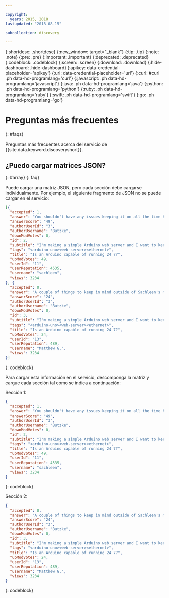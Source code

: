```yaml
---

copyright:
  years: 2015, 2018
lastupdated: "2018-08-15"

subcollection: discovery

---
```


{:shortdesc: .shortdesc}
{:new_window: target="_blank"}
{:tip: .tip}
{:note: .note}
{:pre: .pre}
{:important: .important}
{:deprecated: .deprecated}
{:codeblock: .codeblock}
{:screen: .screen}
{:download: .download}
{:hide-dashboard: .hide-dashboard}
{:apikey: data-credential-placeholder='apikey'} 
{:url: data-credential-placeholder='url'}
{:curl: #curl .ph data-hd-programlang='curl'}
{:javascript: .ph data-hd-programlang='javascript'}
{:java: .ph data-hd-programlang='java'}
{:python: .ph data-hd-programlang='python'}
{:ruby: .ph data-hd-programlang='ruby'}
{:swift: .ph data-hd-programlang='swift'}
{:go: .ph data-hd-programlang='go'}

# Preguntas más frecuentes
{: #faqs}

Preguntas más frecuentes acerca del servicio de {{site.data.keyword.discoveryshort}}.

## ¿Puedo cargar matrices JSON?
{: #array}
{: faq}

Puede cargar una matriz JSON, pero cada sección debe cargarse individualmente. Por ejemplo, el siguiente fragmento de JSON no se puede cargar en el servicio:

```json
[{
  "accepted": 1,
  "answer": "You shouldn't have any issues keeping it on all the time however some thing to consider is any counters you may have like the use of millis code . From the Arduino docs on millis a This number will overflow go back to zero after approximately 50 days. blockquote So for projects that are on for long periods of time you may not see an issue immediately but something like this could pop up and cause errors down the road. ",
  "answerScore": "49",
  "authorUserId": "3",
  "authorUsername": "Butzke",
  "downModVotes": 0,
  "id": 2,
  "subtitle": "I'm making a simple Arduino web server and I want to keep it turned on all the time. So it must endure to stay working continuously. I'm using an Arduino Uno with a Ethernet Shield. It's powered with a simple outlet power supply 5V 1A. My Questions Will I have any problems leaving the Arduino turned on all the time? li Is there some other Arduino board better recommended for this? li Are there any precautions that I need to heed regarding this? li ul ",
  "tags": "<arduino-uno><web-server><ethernet>",
  "title": "Is an Arduino capable of running 24 7?",
  "upModVotes": 49,
  "userId": "11",
  "userReputation": 4535,
  "username": "sachleen",
  "views": 3234
}, {
  "accepted": 0,
  "answer": "A couple of things to keep in mind outside of Sachleen's mention of Milli's Like any electronics heat can be disruptive. The micro controller itself isn't likely going to be a huge issue from the perspective of heat but other components like the power supply might cause issues. li If your code uses EEPROMWrite a be aware that the EEPROM is only rated for something in the neighbourhood of 100 000 writes. li ul ",
  "answerScore": "24",
  "authorUserId": "3",
  "authorUsername": "Butzke",
  "downModVotes": 0,
  "id": 3,
  "subtitle": "I'm making a simple Arduino web server and I want to keep it turned on all the time. So it must endure to stay working continuously. I'm using an Arduino Uno with a Ethernet Shield. It's powered with a simple outlet power supply 5V 1A. My Questions Will I have any problems leaving the Arduino turned on all the time? li Is there some other Arduino board better recommended for this? li Are there any precautions that I need to heed regarding this? li ul ",
  "tags": "<arduino-uno><web-server><ethernet>",
  "title": "Is an Arduino capable of running 24 7?",
  "upModVotes": 24,
  "userId": "13",
  "userReputation": 489,
  "username": "Matthew G.",
  "views": 3234
}]
```
{: codeblock}

Para cargar esta información en el servicio, descomponga la matriz y cargue cada sección tal como se indica a continuación:

Sección 1:

```json
{
  "accepted": 1,
  "answer": "You shouldn't have any issues keeping it on all the time however some thing to consider is any counters you may have like the use of millis code . From the Arduino docs on millis a This number will overflow go back to zero after approximately 50 days. blockquote So for projects that are on for long periods of time you may not see an issue immediately but something like this could pop up and cause errors down the road. ",
  "answerScore": "49",
  "authorUserId": "3",
  "authorUsername": "Butzke",
  "downModVotes": 0,
  "id": 2,
  "subtitle": "I'm making a simple Arduino web server and I want to keep it turned on all the time. So it must endure to stay working continuously. I'm using an Arduino Uno with a Ethernet Shield. It's powered with a simple outlet power supply 5V 1A. My Questions Will I have any problems leaving the Arduino turned on all the time? li Is there some other Arduino board better recommended for this? li Are there any precautions that I need to heed regarding this? li ul ",
  "tags": "<arduino-uno><web-server><ethernet>",
  "title": "Is an Arduino capable of running 24 7?",
  "upModVotes": 49,
  "userId": "11",
  "userReputation": 4535,
  "username": "sachleen",
  "views": 3234
}
```
{: codeblock}

Sección 2:

```json
{
  "accepted": 0,
  "answer": "A couple of things to keep in mind outside of Sachleen's mention of Milli's Like any electronics heat can be disruptive. The micro controller itself isn't likely going to be a huge issue from the perspective of heat but other components like the power supply might cause issues. li If your code uses EEPROMWrite a be aware that the EEPROM is only rated for something in the neighbourhood of 100 000 writes. li ul ",
  "answerScore": "24",
  "authorUserId": "3",
  "authorUsername": "Butzke",
  "downModVotes": 0,
  "id": 3,
  "subtitle": "I'm making a simple Arduino web server and I want to keep it turned on all the time. So it must endure to stay working continuously. I'm using an Arduino Uno with a Ethernet Shield. It's powered with a simple outlet power supply 5V 1A. My Questions Will I have any problems leaving the Arduino turned on all the time? li Is there some other Arduino board better recommended for this? li Are there any precautions that I need to heed regarding this? li ul ",
  "tags": "<arduino-uno><web-server><ethernet>",
  "title": "Is an Arduino capable of running 24 7?",
  "upModVotes": 24,
  "userId": "13",
  "userReputation": 489,
  "username": "Matthew G.",
  "views": 3234
}
```
{: codeblock}
